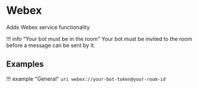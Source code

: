 # Webex

Adds Webex service functionality

!!! info "Your bot must be in the room"
    Your bot must be invited to the room before a message can be sent by it.

## Examples

!!! example "General"
    ```uri
    webex://your-bot-token@your-room-id
    ```